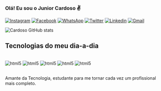 ### Olá! Eu sou o Junior Cardoso ✌️

[![Instagram](https://img.shields.io/badge/Instagram-E4405F?style=for-the-badge&logo=instagram&logoColor=white)](https://www.instagram.com/jrspfcgs7/)
[![Facebook](https://img.shields.io/badge/Facebook-1877F2?style=for-the-badge&logo=facebook&logoColor=white)](https://www.facebook.com/junior.cardoso.568)
[![WhatsApp](https://img.shields.io/badge/WhatsApp-25D366?style=for-the-badge&logo=whatsapp&logoColor=white)](https://api.whatsapp.com/send?phone=5575988377087&text=Ol%C3%A1,%20peguei%20seu%20contato%20no%20Github...)
[![Twitter](https://img.shields.io/badge/Twitter-1DA1F2?style=for-the-badge&logo=twitter&logoColor=white)](https://twitter.com/juniorgs7)
[![Linkedin](https://img.shields.io/badge/LinkedIn-0077B5?style=for-the-badge&logo=linkedin&logoColor=white)](https://www.linkedin.com/in/junior-gs7/)
[![Gmail](https://img.shields.io/badge/Gmail-D14836?style=for-the-badge&logo=gmail&logoColor=white)](junior@icdv.com.br)

![Cardoso GitHub stats](https://github-readme-stats.vercel.app/api?username=junioricdv&show_icons=true&theme=dark)

## Tecnologias do meu dia-a-dia

<div style="display: inline_block"><br/>
    <img align="center" alt="html5" src="https://img.shields.io/badge/HTML5-E34F26?style=for-the-badge&logo=html5&logoColor=white" />
    <img align="center" alt="html5" src="https://img.shields.io/badge/CSS-239120?&style=for-the-badge&logo=css3&logoColor=white" />   
    <img align="center" alt="html5" src="https://img.shields.io/badge/JavaScript-323330?style=for-the-badge&logo=javascript&logoColor=F7DF1E" />   
    <img align="center" alt="html5" src="https://img.shields.io/badge/Java-ED8B00?style=for-the-badge&logo=openjdk&logoColor=white" />   
    <img align="center" alt="html5" src="https://img.shields.io/badge/React-20232A?style=for-the-badge&logo=react&logoColor=61DAFB" />   
</div><br>

Amante da Tecnologia, estudante para me tornar cada vez um profissional mais completo.
